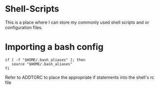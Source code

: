 # Shell-Scripts
This is a place where I can store my commonly used shell scripts and or configuration files.


# Importing a bash config
```
if [ -f "$HOME/.bash_aliases" ]; then
   source "$HOME/.bash_aliases"
fi
```

Refer to ADDTORC to place the appropriate if statements into the shell's rc file
